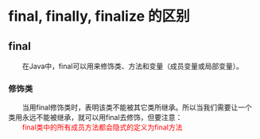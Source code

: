 # final, finally, finalize 的区别
## final
&emsp;&emsp;在Java中，final可以用来修饰类、方法和变量（成员变量或局部变量）。
### 修饰类
&emsp;&emsp;当用final修饰类时，表明该类不能被其它类所继承。所以当我们需要让一个类用永远不能被继承，就可以用final去修饰，但要注意：  
&emsp;&emsp;<font color=#FF0000 >final类中的所有成员方法都会隐式的定义为final方法</font>
